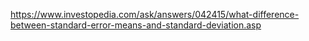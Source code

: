 https://www.investopedia.com/ask/answers/042415/what-difference-between-standard-error-means-and-standard-deviation.asp  
